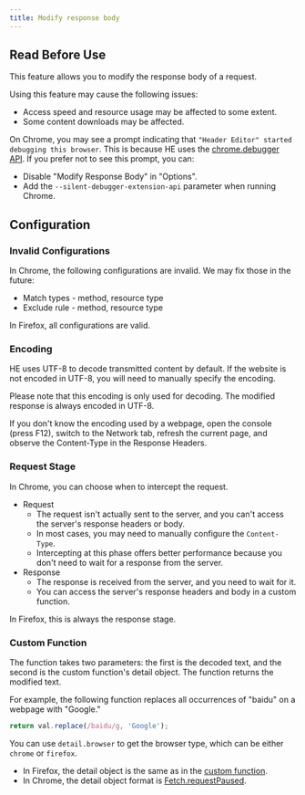 ```yaml
---
title: Modify response body
---
```


## Read Before Use

This feature allows you to modify the response body of a request.

Using this feature may cause the following issues:
* Access speed and resource usage may be affected to some extent.
* Some content downloads may be affected.

On Chrome, you may see a prompt indicating that `"Header Editor" started debugging this browser`. This is because HE uses the [chrome.debugger API](https://developer.chrome.com/docs/extensions/reference/api/debugger). If you prefer not to see this prompt, you can:
* Disable "Modify Response Body" in "Options".
* Add the `--silent-debugger-extension-api` parameter when running Chrome.

## Configuration

### Invalid Configurations
In Chrome, the following configurations are invalid. We may fix those in the future:
* Match types - method, resource type
* Exclude rule - method, resource type

In Firefox, all configurations are valid.

### Encoding
HE uses UTF-8 to decode transmitted content by default. If the website is not encoded in UTF-8, you will need to manually specify the encoding.

Please note that this encoding is only used for decoding. The modified response is always encoded in UTF-8.

If you don't know the encoding used by a webpage, open the console (press F12), switch to the Network tab, refresh the current page, and observe the Content-Type in the Response Headers.

### Request Stage

In Chrome, you can choose when to intercept the request.

* Request
  * The request isn't actually sent to the server, and you can't access the server's response headers or body.
  * In most cases, you may need to manually configure the `Content-Type`.
  * Intercepting at this phase offers better performance because you don't need to wait for a response from the server.
* Response
  * The response is received from the server, and you need to wait for it.
  * You can access the server's response headers and body in a custom function.

In Firefox, this is always the response stage.

### Custom Function
The function takes two parameters: the first is the decoded text, and the second is the custom function's detail object. The function returns the modified text.

For example, the following function replaces all occurrences of "baidu" on a webpage with "Google."
```js
return val.replace(/baidu/g, 'Google');
```

You can use `detail.browser` to get the browser type, which can be either `chrome` or `firefox`.
* In Firefox, the detail object is the same as in the [custom function](./custom-function).
* In Chrome, the detail object format is [Fetch.requestPaused](https://chromedevtools.github.io/devtools-protocol/tot/Fetch/#event-requestPaused).

